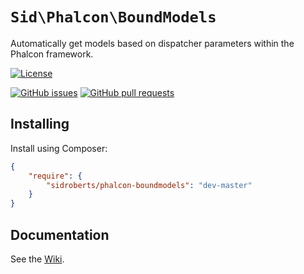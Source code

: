 # `Sid\Phalcon\BoundModels`

Automatically get models based on dispatcher parameters within the Phalcon framework.



[![License](https://img.shields.io/github/license/SidRoberts/phalcon-boundmodels.svg?style=for-the-badge)]()

[![GitHub issues](https://img.shields.io/github/issues-raw/SidRoberts/phalcon-boundmodels.svg?style=for-the-badge)](https://github.com/SidRoberts/phalcon-boundmodels/issues)
[![GitHub pull requests](https://img.shields.io/github/issues-pr-raw/SidRoberts/phalcon-boundmodels.svg?style=for-the-badge)](https://github.com/SidRoberts/phalcon-boundmodels/pulls)



## Installing

Install using Composer:

```json
{
    "require": {
        "sidroberts/phalcon-boundmodels": "dev-master"
    }
}
```



## Documentation

See the [Wiki](https://github.com/SidRoberts/phalcon-boundmodels/wiki).
